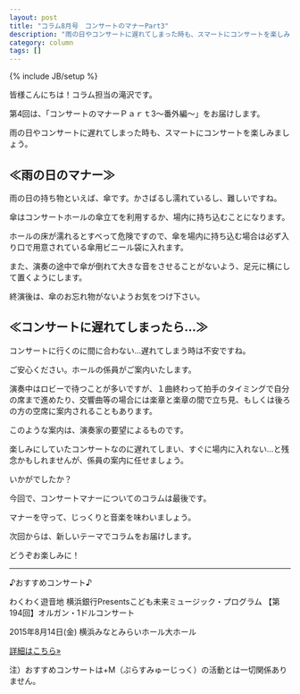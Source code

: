 ```yaml
---
layout: post
title: "コラム8月号　コンサートのマナーPart3"
description: "雨の日やコンサートに遅れてしまった時も、スマートにコンサートを楽しみましょう。"
category: column
tags: []
---
```

{% include JB/setup %}

皆様こんにちは！コラム担当の滝沢です。

第4回は、「コンサートのマナーＰａｒｔ3～番外編～」をお届けします。

雨の日やコンサートに遅れてしまった時も、スマートにコンサートを楽しみましょう。

## ≪雨の日のマナー≫

雨の日の持ち物といえば、傘です。かさばるし濡れているし、難しいですね。

傘はコンサートホールの傘立てを利用するか、場内に持ち込むことになります。

ホールの床が濡れるとすべって危険ですので、傘を場内に持ち込む場合は必ず入り口で用意されている傘用ビニール袋に入れます。

また、演奏の途中で傘が倒れて大きな音をさせることがないよう、足元に横にして置くようにします。

終演後は、傘のお忘れ物がないようお気をつけ下さい。

## ≪コンサートに遅れてしまったら…≫

コンサートに行くのに間に合わない…遅れてしまう時は不安ですね。

ご安心ください。ホールの係員がご案内いたします。

演奏中はロビーで待つことが多いですが、１曲終わって拍手のタイミングで自分の席まで進めたり、交響曲等の場合には楽章と楽章の間で立ち見、もしくは後ろの方の空席に案内されることもあります。

このような案内は、演奏家の要望によるものです。

楽しみにしていたコンサートなのに遅れてしまい、すぐに場内に入れない…と残念かもしれませんが、係員の案内に任せましょう。

いかがでしたか？

今回で、コンサートマナーについてのコラムは最後です。

マナーを守って、じっくりと音楽を味わいましょう。

次回からは、新しいテーマでコラムをお届けします。

どうぞお楽しみに！

---

♪おすすめコンサート♪

わくわく遊音地
横浜銀行Presentsこども未来ミュージック・プログラム
【第194回】オルガン・1ドルコンサート　

2015年8月14日(金)
横浜みなとみらいホール大ホール
<p><a class="btn btn-info" href="http://www.yaf.or.jp/mmh/recommend/2015/08/-20138187.php" role="button">詳細はこちら»</a></p>



<span class="inhibit">注）おすすめコンサートは+M（ぷらすみゅーじっく）の活動とは一切関係ありません。</span>